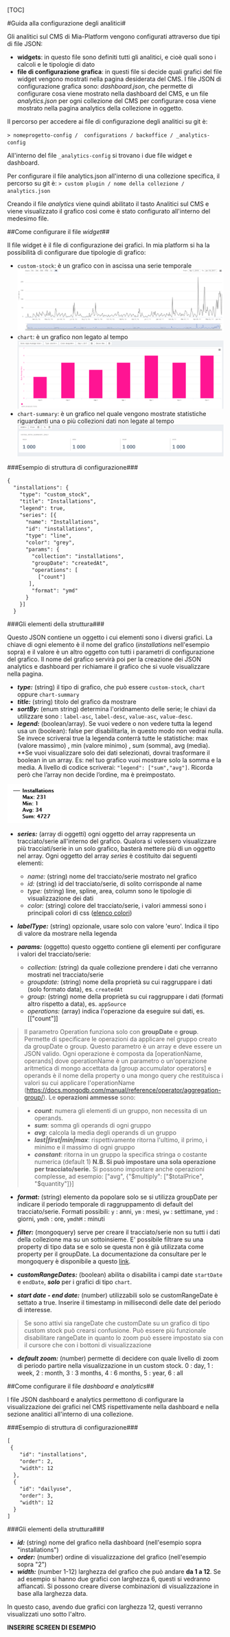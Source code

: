 [TOC]

#Guida alla configurazione degli analitici#

Gli analitici sul CMS di Mia-Platform vengono configurati attraverso due tipi di file JSON:

 - **widgets**: in questo file sono definiti tutti gli analitici, e cioè quali sono i calcoli e le tipologie di dato
 - **file di configurazione grafica**: in questi file si decide quali grafici del file widget vengono mostrati nella pagina desiderata del CMS. I file JSON di configurazione grafica sono: *dashboard.json*, che permette di configurare cosa viene mostrato nella dashboard del CMS, e un file *analytics.json* per ogni collezione del CMS per configurare cosa viene mostrato nella pagina analytics della collezione in oggetto.

Il percorso per accedere ai file di configurazione degli analitici su git è:

`> nomeprogetto-config /  configurations / backoffice / _analytics-config`

All'interno del file `_analytics-config` si trovano i due file widget e dashboard.

Per configurare il file analytics.json all'interno di una collezione specifica, il percorso su git è:
`> custom plugin / nome della collezione / analytics.json`

Creando il file *analytics* viene quindi abilitato il tasto Analitici sul CMS e viene visualizzato il grafico così come è stato configurato all'interno del medesimo file.



##Come configurare il file *widget*##

Il file widget è il file di configurazione dei grafici. In mia platform si ha la possibilità di configurare due tipologie di grafico:

+ ```custom-stock```: è un grafico con in ascissa una serie temporale
![](img/stock.png)
+ ```chart```: è un grafico non legato al tempo
![](img/chart.png)
+ ```chart-summary```: è un grafico nel quale vengono mostrate statistiche riguardanti una o più collezioni dati non legate al tempo
![](img/chart-summary.png)

###Esempio di struttura di configurazione###
```
{
  "installations": {
    "type": "custom_stock",
    "title": "Installations",
    "legend": true,
    "series": [{
      "name": "Installations",
      "id": "installations",
      "type": "line",
      "color": "grey",
      "params": {
        "collection": "installations",
        "groupDate": "createdAt",
        "operations": [
          ["count"]
       ],
        "format": "ymd"
      }
    }]
  }
```
###Gli elementi della struttura###

Questo JSON contiene un oggetto i cui elementi sono i diversi grafici.
La chiave di ogni elemento è il nome del grafico (*installations* nell'esempio sopra) e il valore è un altro oggetto con tutti i parametri di configurazione del grafico.
Il nome del grafico servirà poi per la creazione dei JSON analytics e dashboard per richiamare il grafico che si vuole visualizzare nella pagina.

 - ***type:*** (string) il tipo di grafico, che può essere ```custom-stock```, ```chart``` oppure ```chart-summary```
 - ***title:*** (string) titolo del grafico da mostrare
 - ***sortBy:*** (enum string) determina l'oridnamento delle serie; le chiavi da utilizzare sono : ```label-asc```, ```label-desc```, ```value-asc```, ```value-desc```.
 - ***legend:*** (boolean/array). Se vuoi vedere o non vedere tutta la legend usa un (boolean): false per disabilitarla, in questo modo non vedrai nulla. Se invece scriverai true la legenda conterrà tutte le statistiche: max (valore massimo) , min (valore minimo) , sum (somma), avg (media).
**Se vuoi visualizzare solo dei dati selezionati, dovrai trasformare il boolean in un array.
Es: nel tuo grafico vuoi mostrare solo la somma e la media.
A livello di codice scriverai: ```"legend": ["sum","avg"]```.
Ricorda però che l’array non decide l’ordine, ma è preimpostato.

  ![legenda di un grafico su CMS](img/legend.png)

 - ***series:*** (array di oggetti) ogni oggetto del array rappresenta un tracciato/serie all'interno del grafico.
 Qualora si volessero visualizzare più tracciati/serie in un solo grafico, basterà mettere più di un oggetto nel array.
   Ogni oggetto del array *series* è costituito dai seguenti elementi:
   - *name:* (string) nome del tracciato/serie mostrato nel grafico
   - *id:* (string)  id del tracciato/serie, di solito corrisponde al name
   - *type:* (string) line, spline, area, column sono le tipologie di visualizzazione dei dati
   - *color:* (string) colore del tracciato/serie, i valori ammessi sono i principali colori di css ([elenco colori](https://toolset.mrwebmaster.it/colori/colori-del-web.html))
 - ***labelType:*** (string) opzionale, usare solo con valore 'euro'. Indica il tipo di valore da mostrare nella legenda  

 - ***params:*** (oggetto) questo oggetto contiene gli elementi per configurare i valori del tracciato/serie:
   - *collection:* (string) da quale collezione  prendere i dati che verranno mostrati nel tracciato/serie
   - *groupdate:* (string) nome della proprietà su cui raggruppare i dati (solo formato data), es. ```createdAt```
   - *group:* (string) nome della proprietà su cui raggruppare i dati (formati altro rispetto a data), es. ```appSource```
   - *operations:* (array) indica l'operazione da eseguire sui dati, es. [["count"]]

> Il parametro Operation funziona solo con **groupDate** e **group**.
> Permette di specificare le operazioni da applicare nel gruppo creato da groupDate o group.
> Questo parametro è un array e deve essere un JSON valido.
> Ogni operazione è composta da [operationName, operands] dove operationName è un parametro o un'operazione aritmetica di mongo accettata da [group accumulator operators] e operands è il nome della property o una mongo query che restituisca i valori su cui applicare l'operationName  (https://docs.mongodb.com/manual/reference/operator/aggregation-group/).
> Le **operazioni ammesse** sono:

> + ***count***: numera gli elementi di un gruppo, non necessita di un operands.
> + ***sum***: somma gli operands di ogni gruppo
> + ***avg***: calcola la media degli operands di un gruppo
> + ***last|first|min|max***: rispettivamente ritorna l'ultimo, il primo, i minimo e il massimo di ogni gruppo
> + ***constant***: ritorna in un gruppo la specifica stringa o costante numerica (default 1)
> **N.B. Si può impostare una sola operazione per tracciato/serie.** Si possono impostare anche operazioni complesse, ad esempio: ["avg", {"$multiply":
        ["$totalPrice", "$quantity"]}]

 - ***format:*** (string) elemento da popolare solo se si utilizza groupDate per indicare il periodo temporale di raggruppamento di default del tracciato/serie. Formati possibili: ```y``` : anni, ```ym``` : mesi, ```yw``` : settimane, ```ymd``` : giorni, ```ymdh``` : ore, ```ymdhM``` : minuti
 - ***filter:*** (mongoquery) serve per creare il tracciato/serie non su tutti i dati della collezione ma su un sottoinsieme. E' possibile filtrare su una property di tipo data se e solo se questa non è già utilizzata come property per il groupDate.
La documentazione da consultare per le mongoquery è disponibile a questo [link](https://docs.mongodb.com/manual/tutorial/query-documents/).

 - ***customRangeDates:*** (boolean) abilita o disabilita i campi date ```startDate``` e ```endDate```, ***solo*** per i grafici di tipo ```chart```.
 - ***start date - end date:*** (number) utilizzabili solo se customRangeDate è settato a true. Inserire il timestamp in millisecondi delle date del periodo di interesse.  
 > Se sono attivi sia rangeDate che customDate su un grafico di tipo custom stock può crearsi confusione. Può essere più funzionale disabilitare rangeDate in quanto lo zoom può essere impostato sia con il cursore che con i bottoni di visualizzazione

 - ***default zoom:*** (number) permette di decidere con quale livello di zoom di periodo partire nella visualizzazione in un custom stock. 0 : day, 1 : week, 2 : month, 3 : 3 months, 4 : 6 months, 5 : year, 6 : all

##Come configurare il file *dashboard* e *analytics*##

I file JSON dashboard e analytics permettono di configurare la visualizzazione dei grafici nel CMS rispettivamente nella dashboard e nella sezione analitici all'interno di una collezione.

###Esempio di struttura di configurazione###
```
[
 {
    "id": "installations",
    "order": 2,
    "width": 12
  },
  {
    "id": "dailyuse",
    "order": 3,
    "width": 12
  }
]
```
###Gli elementi della struttura###


 * ***id:*** (string) nome del grafico nella dashboard (nell'esempio sopra "installations")
 * ***order:*** (number) ordine di visualizzazione del grafico (nell'esempio sopra "2")
 * ***width:*** (number 1-12) larghezza del grafico che può andare **da 1 a 12**. Se ad esempio si hanno due grafici con larghezza 6, questi si vedranno affiancati. Si possono creare diverse combinazioni di visualizzazione in base alla larghezza data.

In questo caso, avendo due grafici con larghezza 12, questi verranno visualizzati uno sotto l'altro.


**INSERIRE SCREEN DI ESEMPIO**
